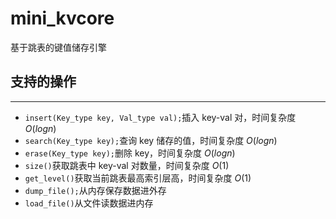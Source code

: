 # mini_kvcore

基于跳表的键值储存引擎

## 支持的操作

----------

* ```insert(Key_type key, Val_type val);```插入 key-val 对，时间复杂度 $O(logn)$
* ```search(Key_type key);```查询 key 储存的值，时间复杂度 $O(logn)$
* ```erase(Key_type key);```删除 key，时间复杂度 $O(logn)$
* ```size()```获取跳表中 key-val 对数量，时间复杂度 $O(1)$ 
* ```get_level()```获取当前跳表最高索引层高，时间复杂度 $O(1)$
* ```dump_file();```从内存保存数据进外存
* ```load_file()```从文件读数据进内存
